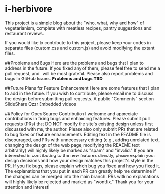 # i-herbivore
This project is a simple blog about the "who, what, why and how" of vegetarianism, complete with meatless recipes, pantry suggestions and restaurant reviews. 

If you would like to contribute to this project, please keep your codes in separate files (custom.css and custom.js) and avoid modifying the extant files.

##Problems and Bugs
Here are the problems and bugs that I plan to address in the future. If you fixed any of them, please feel free to send me a pull request, and I will be most grateful. 
Please also report problems and bugs in GitHub Issues.
**Problems and bugs TBD**

##Future Plans for Feature Enhancement
Here are some features that I plan to add in the future. If you wish to contribute, please email me to discuss the design before submitting pull requests.
A public "Comments" section
SlideShare
Qzzr
Embedded videos

##Policy for Open Source Contribution
I welcome and appreciate contributions in fixing bugs and enhancing features. Please submit pull requests (PRs) that DO NOT modify the site's existing design unless first discussed with me, the author. Please also only submit PRs that are related to bug fixes or feature enhancements. Editing text in the README file is discouraged, and PRs with unnecessary editing (e.g., adding unrelated text, changing the design of the web page, modifying the README text arbitrarily) will highly likely be marked as "spam" and "invalid."
If you are interested in contributing to the new features directly, please explain your design decisions and how your design matches this project's style in the PR. If you fix bugs, please explain which bug you fixed and how you fixed it. The explanations that you put in each PR can greatly help me determine if the changes can be merged into the main branch. PRs with no explanations will highly likely be rejected and marked as "wontfix." Thank you for your attention and interest!
